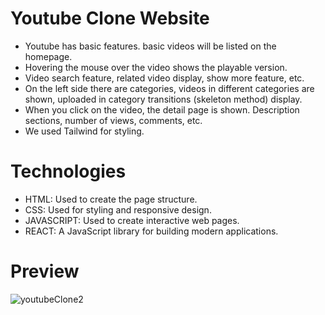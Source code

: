 # Youtube Clone Website
* Youtube has basic features. basic videos will be listed on the homepage. 
* Hovering the mouse over the video shows the playable version.
* Video search feature, related video display, show more feature, etc.
* On the left side there are categories, videos in different categories are shown, uploaded in category transitions (skeleton method) display.
* When you click on the video, the detail page is shown. Description sections, number of views, comments, etc.
* We used Tailwind for styling.

# Technologies
<ul>
	<li>HTML: Used to create the page structure.</li>
	<li>CSS: Used for styling and responsive design.</li>
 	<li>JAVASCRIPT: Used to create interactive web pages.</li>
  <li>REACT: A JavaScript library for building modern applications.</li>
</ul>

# Preview
![youtubeClone2](https://github.com/user-attachments/assets/08766628-78b7-4eb8-8e1e-c64a5d715ad0)

